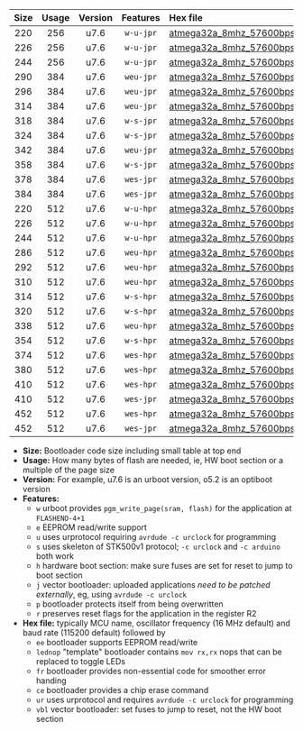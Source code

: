 |Size|Usage|Version|Features|Hex file|
|:-:|:-:|:-:|:-:|:--|
|220|256|u7.6|`w-u-jpr`|[atmega32a_8mhz_57600bps_ur_vbl.hex](https://raw.githubusercontent.com/stefanrueger/urboot/main/bootloaders/atmega32a/fcpu_8mhz/57600_bps/atmega32a_8mhz_57600bps_ur_vbl.hex)|
|226|256|u7.6|`w-u-jpr`|[atmega32a_8mhz_57600bps_lednop_ur_vbl.hex](https://raw.githubusercontent.com/stefanrueger/urboot/main/bootloaders/atmega32a/fcpu_8mhz/57600_bps/atmega32a_8mhz_57600bps_lednop_ur_vbl.hex)|
|244|256|u7.6|`w-u-jpr`|[atmega32a_8mhz_57600bps_lednop_fr_ur_vbl.hex](https://raw.githubusercontent.com/stefanrueger/urboot/main/bootloaders/atmega32a/fcpu_8mhz/57600_bps/atmega32a_8mhz_57600bps_lednop_fr_ur_vbl.hex)|
|290|384|u7.6|`weu-jpr`|[atmega32a_8mhz_57600bps_ee_ur_vbl.hex](https://raw.githubusercontent.com/stefanrueger/urboot/main/bootloaders/atmega32a/fcpu_8mhz/57600_bps/atmega32a_8mhz_57600bps_ee_ur_vbl.hex)|
|296|384|u7.6|`weu-jpr`|[atmega32a_8mhz_57600bps_ee_lednop_ur_vbl.hex](https://raw.githubusercontent.com/stefanrueger/urboot/main/bootloaders/atmega32a/fcpu_8mhz/57600_bps/atmega32a_8mhz_57600bps_ee_lednop_ur_vbl.hex)|
|314|384|u7.6|`weu-jpr`|[atmega32a_8mhz_57600bps_ee_lednop_fr_ur_vbl.hex](https://raw.githubusercontent.com/stefanrueger/urboot/main/bootloaders/atmega32a/fcpu_8mhz/57600_bps/atmega32a_8mhz_57600bps_ee_lednop_fr_ur_vbl.hex)|
|318|384|u7.6|`w-s-jpr`|[atmega32a_8mhz_57600bps_vbl.hex](https://raw.githubusercontent.com/stefanrueger/urboot/main/bootloaders/atmega32a/fcpu_8mhz/57600_bps/atmega32a_8mhz_57600bps_vbl.hex)|
|324|384|u7.6|`w-s-jpr`|[atmega32a_8mhz_57600bps_lednop_vbl.hex](https://raw.githubusercontent.com/stefanrueger/urboot/main/bootloaders/atmega32a/fcpu_8mhz/57600_bps/atmega32a_8mhz_57600bps_lednop_vbl.hex)|
|342|384|u7.6|`weu-jpr`|[atmega32a_8mhz_57600bps_ee_lednop_fr_ce_ur_vbl.hex](https://raw.githubusercontent.com/stefanrueger/urboot/main/bootloaders/atmega32a/fcpu_8mhz/57600_bps/atmega32a_8mhz_57600bps_ee_lednop_fr_ce_ur_vbl.hex)|
|358|384|u7.6|`w-s-jpr`|[atmega32a_8mhz_57600bps_lednop_fr_vbl.hex](https://raw.githubusercontent.com/stefanrueger/urboot/main/bootloaders/atmega32a/fcpu_8mhz/57600_bps/atmega32a_8mhz_57600bps_lednop_fr_vbl.hex)|
|378|384|u7.6|`wes-jpr`|[atmega32a_8mhz_57600bps_ee_vbl.hex](https://raw.githubusercontent.com/stefanrueger/urboot/main/bootloaders/atmega32a/fcpu_8mhz/57600_bps/atmega32a_8mhz_57600bps_ee_vbl.hex)|
|384|384|u7.6|`wes-jpr`|[atmega32a_8mhz_57600bps_ee_lednop_vbl.hex](https://raw.githubusercontent.com/stefanrueger/urboot/main/bootloaders/atmega32a/fcpu_8mhz/57600_bps/atmega32a_8mhz_57600bps_ee_lednop_vbl.hex)|
|220|512|u7.6|`w-u-hpr`|[atmega32a_8mhz_57600bps_ur.hex](https://raw.githubusercontent.com/stefanrueger/urboot/main/bootloaders/atmega32a/fcpu_8mhz/57600_bps/atmega32a_8mhz_57600bps_ur.hex)|
|226|512|u7.6|`w-u-hpr`|[atmega32a_8mhz_57600bps_lednop_ur.hex](https://raw.githubusercontent.com/stefanrueger/urboot/main/bootloaders/atmega32a/fcpu_8mhz/57600_bps/atmega32a_8mhz_57600bps_lednop_ur.hex)|
|244|512|u7.6|`w-u-hpr`|[atmega32a_8mhz_57600bps_lednop_fr_ur.hex](https://raw.githubusercontent.com/stefanrueger/urboot/main/bootloaders/atmega32a/fcpu_8mhz/57600_bps/atmega32a_8mhz_57600bps_lednop_fr_ur.hex)|
|286|512|u7.6|`weu-hpr`|[atmega32a_8mhz_57600bps_ee_ur.hex](https://raw.githubusercontent.com/stefanrueger/urboot/main/bootloaders/atmega32a/fcpu_8mhz/57600_bps/atmega32a_8mhz_57600bps_ee_ur.hex)|
|292|512|u7.6|`weu-hpr`|[atmega32a_8mhz_57600bps_ee_lednop_ur.hex](https://raw.githubusercontent.com/stefanrueger/urboot/main/bootloaders/atmega32a/fcpu_8mhz/57600_bps/atmega32a_8mhz_57600bps_ee_lednop_ur.hex)|
|310|512|u7.6|`weu-hpr`|[atmega32a_8mhz_57600bps_ee_lednop_fr_ur.hex](https://raw.githubusercontent.com/stefanrueger/urboot/main/bootloaders/atmega32a/fcpu_8mhz/57600_bps/atmega32a_8mhz_57600bps_ee_lednop_fr_ur.hex)|
|314|512|u7.6|`w-s-hpr`|[atmega32a_8mhz_57600bps.hex](https://raw.githubusercontent.com/stefanrueger/urboot/main/bootloaders/atmega32a/fcpu_8mhz/57600_bps/atmega32a_8mhz_57600bps.hex)|
|320|512|u7.6|`w-s-hpr`|[atmega32a_8mhz_57600bps_lednop.hex](https://raw.githubusercontent.com/stefanrueger/urboot/main/bootloaders/atmega32a/fcpu_8mhz/57600_bps/atmega32a_8mhz_57600bps_lednop.hex)|
|338|512|u7.6|`weu-hpr`|[atmega32a_8mhz_57600bps_ee_lednop_fr_ce_ur.hex](https://raw.githubusercontent.com/stefanrueger/urboot/main/bootloaders/atmega32a/fcpu_8mhz/57600_bps/atmega32a_8mhz_57600bps_ee_lednop_fr_ce_ur.hex)|
|354|512|u7.6|`w-s-hpr`|[atmega32a_8mhz_57600bps_lednop_fr.hex](https://raw.githubusercontent.com/stefanrueger/urboot/main/bootloaders/atmega32a/fcpu_8mhz/57600_bps/atmega32a_8mhz_57600bps_lednop_fr.hex)|
|374|512|u7.6|`wes-hpr`|[atmega32a_8mhz_57600bps_ee.hex](https://raw.githubusercontent.com/stefanrueger/urboot/main/bootloaders/atmega32a/fcpu_8mhz/57600_bps/atmega32a_8mhz_57600bps_ee.hex)|
|380|512|u7.6|`wes-hpr`|[atmega32a_8mhz_57600bps_ee_lednop.hex](https://raw.githubusercontent.com/stefanrueger/urboot/main/bootloaders/atmega32a/fcpu_8mhz/57600_bps/atmega32a_8mhz_57600bps_ee_lednop.hex)|
|410|512|u7.6|`wes-hpr`|[atmega32a_8mhz_57600bps_ee_lednop_fr.hex](https://raw.githubusercontent.com/stefanrueger/urboot/main/bootloaders/atmega32a/fcpu_8mhz/57600_bps/atmega32a_8mhz_57600bps_ee_lednop_fr.hex)|
|410|512|u7.6|`wes-jpr`|[atmega32a_8mhz_57600bps_ee_lednop_fr_vbl.hex](https://raw.githubusercontent.com/stefanrueger/urboot/main/bootloaders/atmega32a/fcpu_8mhz/57600_bps/atmega32a_8mhz_57600bps_ee_lednop_fr_vbl.hex)|
|452|512|u7.6|`wes-hpr`|[atmega32a_8mhz_57600bps_ee_lednop_fr_ce.hex](https://raw.githubusercontent.com/stefanrueger/urboot/main/bootloaders/atmega32a/fcpu_8mhz/57600_bps/atmega32a_8mhz_57600bps_ee_lednop_fr_ce.hex)|
|452|512|u7.6|`wes-jpr`|[atmega32a_8mhz_57600bps_ee_lednop_fr_ce_vbl.hex](https://raw.githubusercontent.com/stefanrueger/urboot/main/bootloaders/atmega32a/fcpu_8mhz/57600_bps/atmega32a_8mhz_57600bps_ee_lednop_fr_ce_vbl.hex)|

- **Size:** Bootloader code size including small table at top end
- **Usage:** How many bytes of flash are needed, ie, HW boot section or a multiple of the page size
- **Version:** For example, u7.6 is an urboot version, o5.2 is an optiboot version
- **Features:**
  + `w` urboot provides `pgm_write_page(sram, flash)` for the application at `FLASHEND-4+1`
  + `e` EEPROM read/write support
  + `u` uses urprotocol requiring `avrdude -c urclock` for programming
  + `s` uses skeleton of STK500v1 protocol; `-c urclock` and `-c arduino` both work
  + `h` hardware boot section: make sure fuses are set for reset to jump to boot section
  + `j` vector bootloader: uploaded applications *need to be patched externally*, eg, using `avrdude -c urclock`
  + `p` bootloader protects itself from being overwritten
  + `r` preserves reset flags for the application in the register R2
- **Hex file:** typically MCU name, oscillator frequency (16 MHz default) and baud rate (115200 default) followed by
  + `ee` bootloader supports EEPROM read/write
  + `lednop` "template" bootloader contains `mov rx,rx` nops that can be replaced to toggle LEDs
  + `fr` bootloader provides non-essential code for smoother error handing
  + `ce` bootloader provides a chip erase command
  + `ur` uses urprotocol and requires `avrdude -c urclock` for programming
  + `vbl` vector bootloader: set fuses to jump to reset, not the HW boot section
